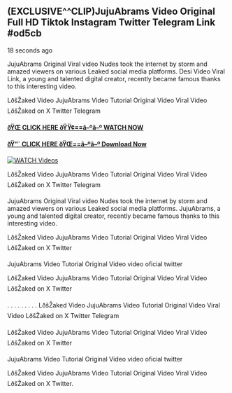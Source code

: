 ## (EXCLUSIVE^^CLIP)JujuAbrams Video Original Full HD Tiktok Instagram Twitter Telegram Link #od5cb

18 seconds ago

JujuAbrams Original Viral video Nudes took the internet by storm and amazed viewers on various Leaked social media platforms. Desi Video Viral Link, a young and talented digital creator, recently became famous thanks to this interesting video.

LðšŽaked Video JujuAbrams Video Tutorial Original Video Viral Video LðšŽaked on X Twitter Telegram

**[ðŸŒ CLICK HERE ðŸŸ¢==â–ºâ–º WATCH NOW](https://clips-mediaa.blogspot.com/2025/02/video-viral-download.html)**

**[ðŸ”´ CLICK HERE ðŸŒ==â–ºâ–º Download Now](https://clips-mediaa.blogspot.com/2025/02/video-viral-download.html)**

[![WATCH Videos](https://i.imgur.com/dJHk4Zq.gif)](https://clips-mediaa.blogspot.com/2025/02/video-viral-download.html)

LðšŽaked Video JujuAbrams Video Tutorial Original Video Viral Video LðšŽaked on X Twitter Telegram

JujuAbrams Original Viral video Nudes took the internet by storm and amazed viewers on various Leaked social media platforms. JujuAbrams, a young and talented digital creator, recently became famous thanks to this interesting video.

LðšŽaked Video JujuAbrams Video Tutorial Original Video Viral Video LðšŽaked on X Twitter

JujuAbrams Video Tutorial Original Video video oficial twitter

LðšŽaked Video JujuAbrams Video Tutorial Original Video Viral Video LðšŽaked on X Twitter

. . . . . . . . . LðšŽaked Video JujuAbrams Video Tutorial Original Video Viral Video LðšŽaked on X Twitter Telegram

LðšŽaked Video JujuAbrams Video Tutorial Original Video Viral Video LðšŽaked on X Twitter

JujuAbrams Video Tutorial Original Video video oficial twitter

LðšŽaked Video JujuAbrams Video Tutorial Original Video Viral Video LðšŽaked on X Twitter.